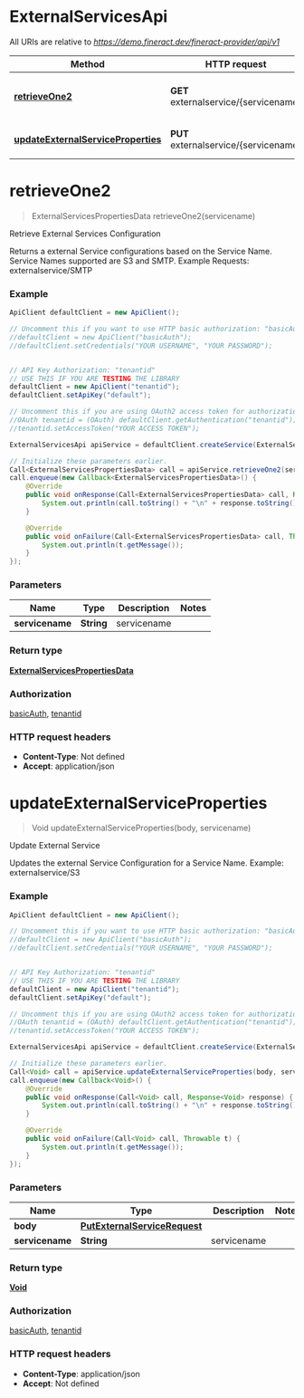 # ExternalServicesApi

All URIs are relative to *https://demo.fineract.dev/fineract-provider/api/v1*

Method | HTTP request | Description
------------- | ------------- | -------------
[**retrieveOne2**](ExternalServicesApi.md#retrieveOne2) | **GET** externalservice/{servicename} | Retrieve External Services Configuration
[**updateExternalServiceProperties**](ExternalServicesApi.md#updateExternalServiceProperties) | **PUT** externalservice/{servicename} | Update External Service

<a name="retrieveOne2"></a>
# **retrieveOne2**
> ExternalServicesPropertiesData retrieveOne2(servicename)

Retrieve External Services Configuration

Returns a external Service configurations based on the Service Name.  Service Names supported are S3 and SMTP.  Example Requests:  externalservice/SMTP

### Example
```java
ApiClient defaultClient = new ApiClient();

// Uncomment this if you want to use HTTP basic authorization: "basicAuth"
//defaultClient = new ApiClient("basicAuth");
//defaultClient.setCredentials("YOUR USERNAME", "YOUR PASSWORD");


// API Key Authorization: "tenantid"
// USE THIS IF YOU ARE TESTING THE LIBRARY
defaultClient = new ApiClient("tenantid");
defaultClient.setApiKey("default");

// Uncomment this if you are using OAuth2 access token for authorization: "tenantid"
//OAuth tenantid = (OAuth) defaultClient.getAuthentication("tenantid");
//tenantid.setAccessToken("YOUR ACCESS TOKEN");

ExternalServicesApi apiService = defaultClient.createService(ExternalServicesApi.class);

// Initialize these parameters earlier.
Call<ExternalServicesPropertiesData> call = apiService.retrieveOne2(servicename);
call.enqueue(new Callback<ExternalServicesPropertiesData>() {
    @Override
    public void onResponse(Call<ExternalServicesPropertiesData> call, Response<ExternalServicesPropertiesData> response) {
        System.out.println(call.toString() + "\n" + response.toString());
    }

    @Override
    public void onFailure(Call<ExternalServicesPropertiesData> call, Throwable t) {
        System.out.println(t.getMessage());
    }
});

```

### Parameters

Name | Type | Description  | Notes
------------- | ------------- | ------------- | -------------
 **servicename** | **String**| servicename |

### Return type

[**ExternalServicesPropertiesData**](ExternalServicesPropertiesData.md)

### Authorization

[basicAuth](../README.md#basicAuth), [tenantid](../README.md#tenantid)

### HTTP request headers

 - **Content-Type**: Not defined
 - **Accept**: application/json

<a name="updateExternalServiceProperties"></a>
# **updateExternalServiceProperties**
> Void updateExternalServiceProperties(body, servicename)

Update External Service

Updates the external Service Configuration for a Service Name.  Example:   externalservice/S3

### Example
```java
ApiClient defaultClient = new ApiClient();

// Uncomment this if you want to use HTTP basic authorization: "basicAuth"
//defaultClient = new ApiClient("basicAuth");
//defaultClient.setCredentials("YOUR USERNAME", "YOUR PASSWORD");


// API Key Authorization: "tenantid"
// USE THIS IF YOU ARE TESTING THE LIBRARY
defaultClient = new ApiClient("tenantid");
defaultClient.setApiKey("default");

// Uncomment this if you are using OAuth2 access token for authorization: "tenantid"
//OAuth tenantid = (OAuth) defaultClient.getAuthentication("tenantid");
//tenantid.setAccessToken("YOUR ACCESS TOKEN");

ExternalServicesApi apiService = defaultClient.createService(ExternalServicesApi.class);

// Initialize these parameters earlier.
Call<Void> call = apiService.updateExternalServiceProperties(body, servicename);
call.enqueue(new Callback<Void>() {
    @Override
    public void onResponse(Call<Void> call, Response<Void> response) {
        System.out.println(call.toString() + "\n" + response.toString());
    }

    @Override
    public void onFailure(Call<Void> call, Throwable t) {
        System.out.println(t.getMessage());
    }
});

```

### Parameters

Name | Type | Description  | Notes
------------- | ------------- | ------------- | -------------
 **body** | [**PutExternalServiceRequest**](PutExternalServiceRequest.md)|  |
 **servicename** | **String**| servicename |

### Return type

[**Void**](.md)

### Authorization

[basicAuth](../README.md#basicAuth), [tenantid](../README.md#tenantid)

### HTTP request headers

 - **Content-Type**: application/json
 - **Accept**: Not defined

